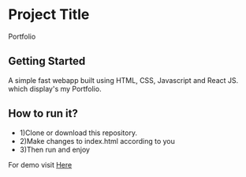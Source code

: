 # Project Title

Portfolio

## Getting Started

A simple fast webapp built using HTML, CSS, Javascript and React JS. which display's my Portfolio.

## How to run it?

* 1)Clone or download this repository.
* 2)Make changes to index.html according to you
* 3)Then run and enjoy

For demo visit [Here](https://harshithkumar2.github.io/react-portfolio/#/)

